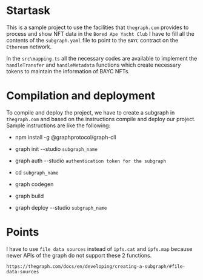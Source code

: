 # Startask

This is a sample project to use the facilities that `thegraph.com` provides to process and show NFT data in the `Bored Ape Yacht Club` 
I have to fill all the contents of the `subgraph.yaml` file to point to the `BAYC` contract on the `Ethereum` network.

In the `src\mapping.ts` all the necessary codes are available to implement the `handleTransfer` and `handleMetadata` functions which create necessary tokens to maintain the information of BAYC NFTs.

# Compilation and deployment

To compile and deploy the project, we have to create a subgraph in `thegraph.com` and based on the instructions compile and deploy our project.
Sample instructions are like the following:

* npm install -g @graphprotocol/graph-cli

* graph init --studio `subgraph_name`

* graph auth --studio `authentication token for the subgraph`

* cd `subgraph_name`

* graph codegen 

* graph build

* graph deploy --studio `subgraph_name`


# Points
I have to use `file data sources` instead of `ipfs.cat` and `ipfs.map` because newer APIs of the graph do not support these 2 functions.

`https://thegraph.com/docs/en/developing/creating-a-subgraph/#file-data-sources`








